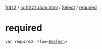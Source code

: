 [fritz2](../../index.md) / [io.fritz2.dom.html](../index.md) / [Select](index.md) / [required](./required.md)

# required

`var required: Flow<`[`Boolean`](https://kotlinlang.org/api/latest/jvm/stdlib/kotlin/-boolean/index.html)`>`